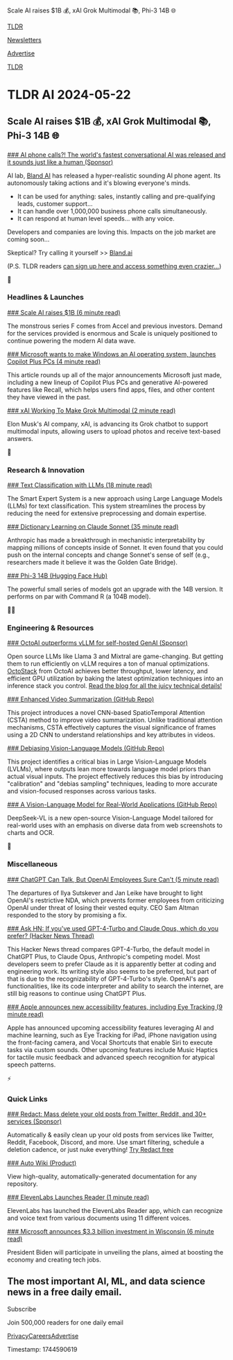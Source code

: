 Scale AI raises $1B 💰, xAI Grok Multimodal 📚, Phi-3 14B 🌐

[TLDR](/)

[Newsletters](/newsletters)

[Advertise](https://advertise.tldr.tech/)

[TLDR](/)

# TLDR AI 2024-05-22

## Scale AI raises $1B 💰, xAI Grok Multimodal 📚, Phi-3 14B 🌐

### 

[### AI phone calls?! The world's fastest conversational AI was released and it sounds just like a human (Sponsor)](https://www.bland.ai?utm_source=tldr-ai&amp;utm_campaign=20240426)

AI lab, [Bland AI](https://www.bland.ai?utm_source=tldr-ai&utm_campaign=20240426) has released a hyper-realistic sounding AI phone agent. Its autonomously taking actions and it's blowing everyone's minds.

* It can be used for anything: sales, instantly calling and pre-qualifying leads, customer support…
* It can handle over 1,000,000 business phone calls simultaneously.
* It can respond at human level speeds... with any voice.

Developers and companies are loving this. Impacts on the job market are coming soon...

Skeptical? Try calling it yourself >> [Bland.ai](https://www.bland.ai?utm_source=tldr-ai&utm_campaign=20240426)

(P.S. TLDR readers [can sign up here and access something even crazier...](https://forms.default.com/361589?utm_source=tldr-ai&utm_campaign=20240426))

🚀

### Headlines & Launches

[### Scale AI raises $1B (6 minute read)](https://scale.com/blog/scale-ai-series-f?utm_source=tldrai)

The monstrous series F comes from Accel and previous investors. Demand for the services provided is enormous and Scale is uniquely positioned to continue powering the modern AI data wave.

[### Microsoft wants to make Windows an AI operating system, launches Copilot Plus PCs (4 minute read)](https://www.theverge.com/24158374/google-ceo-sundar-pichai-ai-search-gemini-future-of-the-internet-web-openai-decoder-interview?utm_source=tldrai)

This article rounds up all of the major announcements Microsoft just made, including a new lineup of Copilot Plus PCs and generative AI-powered features like Recall, which helps users find apps, files, and other content they have viewed in the past.

[### xAI Working To Make Grok Multimodal (2 minute read)](https://www.theverge.com/2024/5/21/24161764/elon-musk-xai-grok-multimodal-ai?utm_source=tldrai)

Elon Musk's AI company, xAI, is advancing its Grok chatbot to support multimodal inputs, allowing users to upload photos and receive text-based answers.

🧠

### Research & Innovation

[### Text Classification with LLMs (18 minute read)](https://arxiv.org/abs/2405.10523v1?utm_source=tldrai)

The Smart Expert System is a new approach using Large Language Models (LLMs) for text classification. This system streamlines the process by reducing the need for extensive preprocessing and domain expertise.

[### Dictionary Learning on Claude Sonnet (35 minute read)](https://www.anthropic.com/research/mapping-mind-language-model?utm_source=tldrai)

Anthropic has made a breakthrough in mechanistic interpretability by mapping millions of concepts inside of Sonnet. It even found that you could push on the internal concepts and change Sonnet's sense of self (e.g., researchers made it believe it was the Golden Gate Bridge).

[### Phi-3 14B (Hugging Face Hub)](https://huggingface.co/microsoft/Phi-3-medium-128k-instruct?utm_source=tldrai)

The powerful small series of models got an upgrade with the 14B version. It performs on par with Command R (a 104B model).

👨‍💻

### Engineering & Resources

[### OctoAI outperforms vLLM for self-hosted GenAI (Sponsor)](https://octo.ai/blog/acceleration-is-all-you-need-techniques-powering-octostacks-10x-performance-boost/?utm_source=tldr&amp;utm_medium=newsletter&amp;utm_campaign=octostack-perf)

Open source LLMs like Llama 3 and Mixtral are game-changing. But getting them to run efficiently on vLLM requires a ton of manual optimizations. [OctoStack](https://octo.ai/blog/acceleration-is-all-you-need-techniques-powering-octostacks-10x-performance-boost/?utm_source=tldr&utm_medium=newsletter&utm_campaign=octostack-perf) from OctoAI achieves better throughput, lower latency, and efficient GPU utilization by baking the latest optimization techniques into an inference stack you control. [Read the blog for all the juicy technical details!](https://octo.ai/blog/acceleration-is-all-you-need-techniques-powering-octostacks-10x-performance-boost/?utm_source=tldr&utm_medium=newsletter&utm_campaign=octostack-perf)

[### Enhanced Video Summarization (GitHub Repo)](https://github.com/thswodnjs3/CSTA?utm_source=tldrai)

This project introduces a novel CNN-based SpatioTemporal Attention (CSTA) method to improve video summarization. Unlike traditional attention mechanisms, CSTA effectively captures the visual significance of frames using a 2D CNN to understand relationships and key attributes in videos.

[### Debiasing Vision-Language Models (GitHub Repo)](https://github.com/yfzhang114/llava-align?utm_source=tldrai)

This project identifies a critical bias in Large Vision-Language Models (LVLMs), where outputs lean more towards language model priors than actual visual inputs. The project effectively reduces this bias by introducing "calibration" and "debias sampling" techniques, leading to more accurate and vision-focused responses across various tasks.

[### A Vision-Language Model for Real-World Applications (GitHub Repo)](https://github.com/deepseek-ai/deepseek-vl?utm_source=tldrai)

DeepSeek-VL is a new open-source Vision-Language Model tailored for real-world uses with an emphasis on diverse data from web screenshots to charts and OCR.

🎁

### Miscellaneous

[### ChatGPT Can Talk, But OpenAI Employees Sure Can't (5 minute read)](https://www.vox.com/future-perfect/2024/5/17/24158478/openai-departures-sam-altman-employees-chatgpt-release?utm_source=tldrai)

The departures of Ilya Sutskever and Jan Leike have brought to light OpenAI's restrictive NDA, which prevents former employees from criticizing OpenAI under threat of losing their vested equity. CEO Sam Altman responded to the story by promising a fix.

[### Ask HN: If you've used GPT-4-Turbo and Claude Opus, which do you prefer? (Hacker News Thread)](https://news.ycombinator.com/item?id=39735108&amp;utm_source=tldrai)

This Hacker News thread compares GPT-4-Turbo, the default model in ChatGPT Plus, to Claude Opus, Anthropic's competing model. Most developers seem to prefer Claude as it is apparently better at coding and engineering work. Its writing style also seems to be preferred, but part of that is due to the recognizability of GPT-4-Turbo's style. OpenAI's app functionalities, like its code interpreter and ability to search the internet, are still big reasons to continue using ChatGPT Plus.

[### Apple announces new accessibility features, including Eye Tracking (9 minute read)](https://www.apple.com/newsroom/2024/05/apple-announces-new-accessibility-features-including-eye-tracking?utm_source=tldrai)

Apple has announced upcoming accessibility features leveraging AI and machine learning, such as Eye Tracking for iPad, iPhone navigation using the front-facing camera, and Vocal Shortcuts that enable Siri to execute tasks via custom sounds. Other upcoming features include Music Haptics for tactile music feedback and advanced speech recognition for atypical speech patterns.

⚡️

### Quick Links

[### Redact: Mass delete your old posts from Twitter, Reddit, and 30+ services (Sponsor)](https://redact.dev/?utm_medium=newsletter&amp;utm_source=tldr-ai&amp;utm_campaign=20240522AIQuickLinks)

Automatically & easily clean up your old posts from services like Twitter, Reddit, Facebook, Discord, and more. Use smart filtering, schedule a deletion cadence, or just nuke everything! [Try Redact free](https://redact.dev/?utm_medium=newsletter&utm_source=tldr-ai&utm_campaign=20240522AIQuickLinks)

[### Auto Wiki (Product)](https://wiki.mutable.ai/?utm_source=tldrai)

View high-quality, automatically-generated documentation for any repository.

[### ElevenLabs Launches Reader (1 minute read)](https://itc.ua/en/news/elevenlabs-has-launched-a-free-iphone-app-that-speaks-text-on-the-screen-11-voices-and-pdf-capabilities-available/?utm_source=tldrai)

ElevenLabs has launched the ElevenLabs Reader app, which can recognize and voice text from various documents using 11 different voices.

[### Microsoft announces $3.3 billion investment in Wisconsin (6 minute read)](https://news.microsoft.com/2024/05/08/microsoft-announces-3-3-billion-investment-in-wisconsin-to-spur-artificial-intelligence-innovation-and-economic-growth?utm_source=tldrai)

President Biden will participate in unveiling the plans, aimed at boosting the economy and creating tech jobs.

## The most important AI, ML, and data science news in a free daily email.

Subscribe

Join 500,000 readers for one daily email

[Privacy](/privacy)[Careers](https://jobs.ashbyhq.com/tldr.tech)[Advertise](/ai/advertise)

Timestamp: 1744590619
